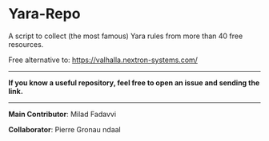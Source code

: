 # Yara-Repo
A script to collect (the most famous) Yara rules from more than 40 free resources.

Free alternative to: https://valhalla.nextron-systems.com/

-------------------------------------

**If you know a useful repository, feel free to open an issue and sending the link.**

-------------------------------------

**Main Contributor**: Milad Fadavvi


**Collaborator**: Pierre Gronau ndaal
